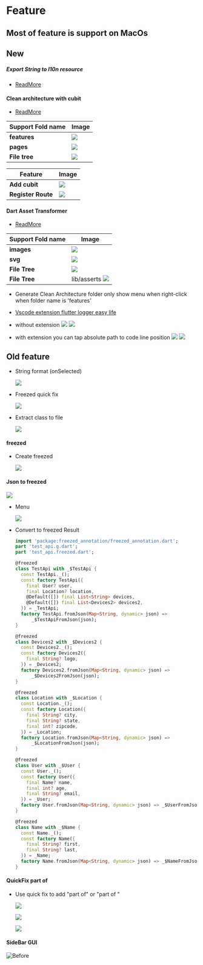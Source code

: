 # Feature 
## Most of feature is support on MacOs
## New 

  ##### Export String to l10n resource
  * [ReadMore](./doc/l10n.md)


  #### Clean architecture with cubit
   * [ReadMore](./doc/clean_architecture.md)
   
  | Support Fold name  | Image                                           |
  |---------------|-------------------------------------------------|
  | **features** | ![](./image/clean_architecture/support_features.png)    |
  | **pages** | ![](./image/clean_architecture/support_pages.png)    |
  | **File tree** | ![](./image/clean_architecture/tree.png)       |
  
  | Feature | Image                                           |
  |---------------|-------------------------------------------------|
  | **Add cubit** | ![](./image/clean_architecture/add_cubit.png)    |
  | **Register Route** | ![](./image/clean_architecture/auto_route.png)    |


  #### Dart Asset Transformer
  * [ReadMore](./doc/assets_creator.md)
 
 | Support Fold name  | Image                                           |
 |---------------|-------------------------------------------------|
 | **images** | ![](./image/assets_creator/support_png.png)    |
 | **svg** | ![](./image/assets_creator/support_svg.png)    |
 | **File Tree** | ![](./image/assets_creator/all_data.png)       |
 | **File Tree** | lib/asserts ![](./image/assets_creator/create.png)    
 
 

  - Generate Clean Architecture folder only show menu when right-click when folder name is 'features'


  * [Vscode extension flutter logger easy life](https://marketplace.visualstudio.com/items?itemName=jackFan.lazy-jack-flutter-logger-easy-life)

  * without extension
  ![](./image/logger/color_looger_bad1.png)
  ![](./image/logger/color_looger_bad2.png)

  * with extension you can tap absolute path to code line position
  ![](./image/logger/color_looger_good1.png)
  ![](./image/logger/color_looger_good2.png)




## Old feature



  * String format (onSelected)
  
    ![](./image/quickfix/string_format.png)
  * Freezed quick fix

    ![](./image/quickfix/freezed/freezed_class_q_fix.png)
  * Extract class to file

    ![](./image/quickfix/class/excract_class.png)

#### freezed 
  * Create freezed

    ![](./image/menu/freezed_menu.png)


#### Json to freezed

  ![](./image/quickfix/json_to_freezed.png)
  
  * Menu

    ![](./image/quickfix/freezed/json_to_freezed.png)

  * Convert to freezed Result
    ```dart 
    import 'package:freezed_annotation/freezed_annotation.dart';
    part 'test_api.g.dart';
    part 'test_api.freezed.dart';

    @freezed
    class TestApi with _$TestApi {
      const TestApi._();
      const factory TestApi({
        final User? user,
        final Location? location,
        @Default([]) final List<String> devices,
        @Default([]) final List<Devices2> devices2,
      }) = _TestApi;
      factory TestApi.fromJson(Map<String, dynamic> json) =>
          _$TestApiFromJson(json);
    }

    @freezed
    class Devices2 with _$Devices2 {
      const Devices2._();
      const factory Devices2({
        final String? logo,
      }) = _Devices2;
      factory Devices2.fromJson(Map<String, dynamic> json) =>
          _$Devices2FromJson(json);
    }

    @freezed
    class Location with _$Location {
      const Location._();
      const factory Location({
        final String? city,
        final String? state,
        final int? zipcode,
      }) = _Location;
      factory Location.fromJson(Map<String, dynamic> json) =>
          _$LocationFromJson(json);
    }

    @freezed
    class User with _$User {
      const User._();
      const factory User({
        final Name? name,
        final int? age,
        final String? email,
      }) = _User;
      factory User.fromJson(Map<String, dynamic> json) => _$UserFromJson(json);
    }

    @freezed
    class Name with _$Name {
      const Name._();
      const factory Name({
        final String? first,
        final String? last,
      }) = _Name;
      factory Name.fromJson(Map<String, dynamic> json) => _$NameFromJson(json);
    }


    ```


#### QuickFix part of
* Use quick fix to add "part of" or "part of "

  ![](./image/quickfix/part_of_error.png)

  ![](./image/quickfix/part_of_quick_fix_action.png)

  ![](./image/quickfix/part_of_quick_fix_done.png)

#### SideBar GUI

![Before](./image/sideBar.png)


